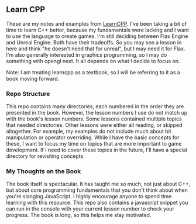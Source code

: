 ## Learn CPP

These are my notes and examples from [LearnCPP](https://learncpp.com). I've been taking a bit of time to learn C++ better, because my fundamentals were lacking and I want to use the language to create games. I'm still deciding between Flax Engine and Unreal Engine. Both have their tradeoffs. So you may see a lesson in here and think "he doesn't need that for unreal", but I may need it for Flax. I'm also generally interested in graphics programming, so I may do something with opengl next. It all depends on what I decide to focus on.

Note: I am treating learncpp as a textbook, so I will be referring to it as a book moving forward.

### Repo Structure

This repo contains many directories, each numbered in the order they are presented in the book. However, the lesson numbers I use do not match up with the book's lesson numbers. Some lessons contained multiple topics that needed directories. Other lessons were either all reading, or skipped altogether. For example, my examples do not include much about bit manipulation or operator overriding. While I have the basic concepts for these, I want to focus my time on topics that are more important to game development. If I need to cover these topics in the future, I'll have a special directory for revisiting concepts.

### My Thoughts on the Book

The book itself is spectacular. It has taught me so much, not just about C++, but about core programming fundamentals that you don't think about when you're slanging JavaScript. I highly encourage anyone to spend time learning with this resource. This repo also contains a javascript snippet you can run in the console with your current lesson number to check your progress. The book is long, so this helps me stay motivated.

